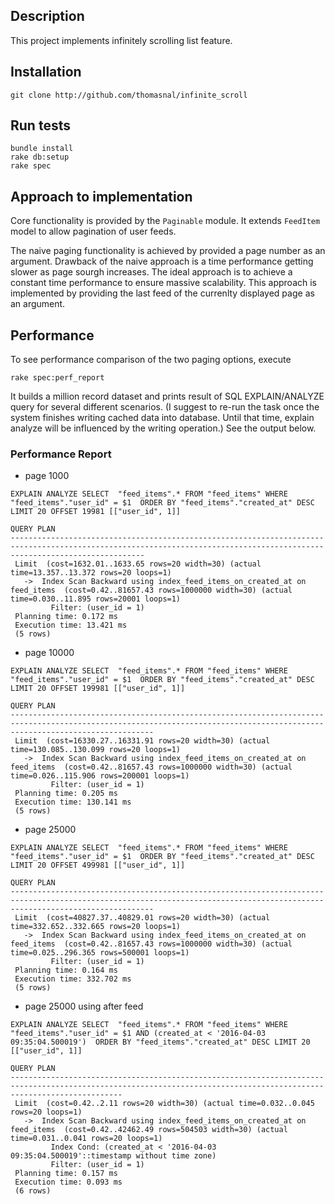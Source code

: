 ## Description

This project implements infinitely scrolling list feature.

## Installation

    git clone http://github.com/thomasnal/infinite_scroll 

## Run tests

    bundle install
    rake db:setup
    rake spec

## Approach to implementation

Core functionality is provided by the `Paginable` module. It extends `FeedItem`
model to allow pagination of user feeds.

The naive paging functionality is achieved by provided a page number as an
argument. Drawback of the naive approach is a time performance getting slower
as page sourgh increases.  The ideal approach is to achieve a constant time
performance to ensure massive scalability.  This approach is implemented by
providing the last feed of the currenlty displayed page as an argument.

## Performance

To see performance comparison of the two paging options, execute

    rake spec:perf_report

It builds a million record dataset and prints result of SQL EXPLAIN/ANALYZE
query for several different scenarios. (I suggest to re-run the task once
the system finishes writing cached data into database. Until that time, explain
analyze will be influenced by the writing operation.) See the output below.

### Performance Report

* page 1000
```
EXPLAIN ANALYZE SELECT  "feed_items".* FROM "feed_items" WHERE "feed_items"."user_id" = $1  ORDER BY "feed_items"."created_at" DESC LIMIT 20 OFFSET 19981 [["user_id", 1]]
                                                                                QUERY PLAN
--------------------------------------------------------------------------------------------------------------------------------------------------------------------------
 Limit  (cost=1632.01..1633.65 rows=20 width=30) (actual time=13.357..13.372 rows=20 loops=1)
   ->  Index Scan Backward using index_feed_items_on_created_at on feed_items  (cost=0.42..81657.43 rows=1000000 width=30) (actual time=0.030..11.895 rows=20001 loops=1)
         Filter: (user_id = 1)
 Planning time: 0.172 ms
 Execution time: 13.421 ms
 (5 rows)
```

* page 10000
```
EXPLAIN ANALYZE SELECT  "feed_items".* FROM "feed_items" WHERE "feed_items"."user_id" = $1  ORDER BY "feed_items"."created_at" DESC LIMIT 20 OFFSET 199981 [["user_id", 1]]
                                                                                 QUERY PLAN
----------------------------------------------------------------------------------------------------------------------------------------------------------------------------
 Limit  (cost=16330.27..16331.91 rows=20 width=30) (actual time=130.085..130.099 rows=20 loops=1)
   ->  Index Scan Backward using index_feed_items_on_created_at on feed_items  (cost=0.42..81657.43 rows=1000000 width=30) (actual time=0.026..115.906 rows=200001 loops=1)
         Filter: (user_id = 1)
 Planning time: 0.205 ms
 Execution time: 130.141 ms
 (5 rows)
```

* page 25000
```
EXPLAIN ANALYZE SELECT  "feed_items".* FROM "feed_items" WHERE "feed_items"."user_id" = $1  ORDER BY "feed_items"."created_at" DESC LIMIT 20 OFFSET 499981 [["user_id", 1]]
                                                                                 QUERY PLAN
----------------------------------------------------------------------------------------------------------------------------------------------------------------------------
 Limit  (cost=40827.37..40829.01 rows=20 width=30) (actual time=332.652..332.665 rows=20 loops=1)
   ->  Index Scan Backward using index_feed_items_on_created_at on feed_items  (cost=0.42..81657.43 rows=1000000 width=30) (actual time=0.025..296.365 rows=500001 loops=1)
         Filter: (user_id = 1)
 Planning time: 0.164 ms
 Execution time: 332.702 ms
 (5 rows)
```

* page 25000 using after feed
```
EXPLAIN ANALYZE SELECT  "feed_items".* FROM "feed_items" WHERE "feed_items"."user_id" = $1 AND (created_at < '2016-04-03 09:35:04.500019')  ORDER BY "feed_items"."created_at" DESC LIMIT 20 [["user_id", 1]]
                                                                             QUERY PLAN
---------------------------------------------------------------------------------------------------------------------------------------------------------------------
 Limit  (cost=0.42..2.11 rows=20 width=30) (actual time=0.032..0.045 rows=20 loops=1)
   ->  Index Scan Backward using index_feed_items_on_created_at on feed_items  (cost=0.42..42462.49 rows=504503 width=30) (actual time=0.031..0.041 rows=20 loops=1)
         Index Cond: (created_at < '2016-04-03 09:35:04.500019'::timestamp without time zone)
         Filter: (user_id = 1)
 Planning time: 0.157 ms
 Execution time: 0.093 ms
 (6 rows)
```
